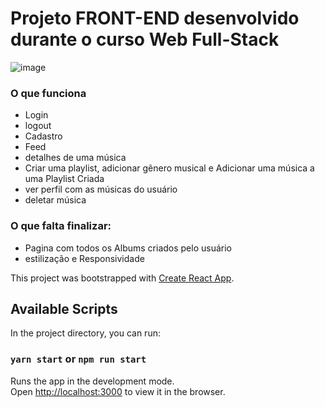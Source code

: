 # Projeto FRONT-END desenvolvido durante o curso Web Full-Stack
![image](https://user-images.githubusercontent.com/69319634/125846679-697c69a0-7423-4081-9b0b-3822bfafe994.png)


### O que funciona


* Login
* logout
* Cadastro
* Feed
* detalhes de uma música 
* Criar uma playlist, adicionar gênero musical e Adicionar uma música a uma Playlist Criada
* ver perfil com as músicas do usuário
* deletar música

### O que falta finalizar:
* Pagina com todos os Albums criados pelo usuário 
* estilização e Responsividade

This project was bootstrapped with [Create React App](https://github.com/facebook/create-react-app).

## Available Scripts
In the project directory, you can run:
### `yarn start` or `npm run start`

Runs the app in the development mode.\
Open [http://localhost:3000](http://localhost:3000) to view it in the browser.

